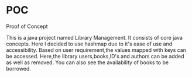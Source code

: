 # POC
Proof of Concept

This is a java project named Library Management.
It consists of core java concepts.
Here I decided to use hashmap due to it's ease of use and accessibility.
Based on user requirement,the values mapped with keys can be accessed.
Here,the library users,books,ID's and authors can be added as well as removed.
You can also see the availability of books to be borrowed.

